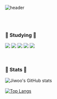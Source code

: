 ![header](https://capsule-render.vercel.app/api?type=waving&color=3A6351&height=250&section=header&text=🐌%20mongdiwoo%20🐌&fontSize=40&animation=fadeIn&fontColor=F2EDD7)

  <br><br>
  <h3> 🥬 Studying 🥦 </h3>
  <div align="left">
    <img src="https://img.shields.io/badge/HTML5-E34F26?style=flat&logo=HTML5&logoColor=white"/>
    <img src="https://img.shields.io/badge/CSS3-1572B6?style=flat&logo=CSS3&logoColor=white"/>
    <img src="https://img.shields.io/badge/JavaScript-F7DF1E?style=flat&logo=JavaScript&logoColor=white"/>
    <img src="https://img.shields.io/badge/JAVA-007396?style=flat&logo=Eclipse IDE&logoColor=white"/>
    <img src="https://img.shields.io/badge/react-61DAFB?style=flat&logo=react&logoColor=white" />
  </div>
  <br><br>

<h3> 🥬 Stats 🥦 </h3>

![Jiwoo's GitHub stats](https://github-readme-stats.vercel.app/api?username=MyungJiwoo&show_icons=true)
<br><br>
 [![Top Langs](https://github-readme-stats.vercel.app/api/top-langs/?username=MyungJiwoo)](https://github.com/MyungJiwoo/github-readme-stats)
